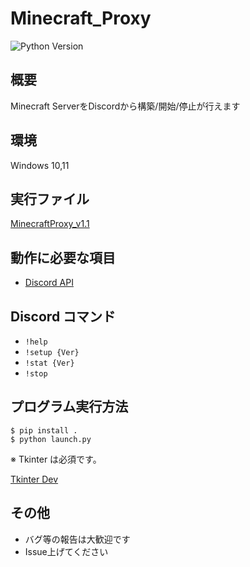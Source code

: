 # Minecraft_Proxy
![Python Version](https://img.shields.io/badge/Python-3.8%2B-orange)

## 概要
Minecraft ServerをDiscordから構築/開始/停止が行えます

## 環境
Windows 10,11

## 実行ファイル
[MinecraftProxy_v1.1](https://github.com/Trusted-Dream/MinecraftProxy/releases/tag/v1.1)

## 動作に必要な項目
- [Discord API](https://discord.com/developers/applications)

## Discord コマンド
 - `!help`
 - `!setup {Ver}`
 - `!stat {Ver}`
 - `!stop`


## プログラム実行方法
```
$ pip install .
$ python launch.py
```
※ Tkinter は必須です。

[Tkinter Dev](https://www.tcl.tk/software/tcltk/download.html)
## その他
 - バグ等の報告は大歓迎です
 - Issue上げてください